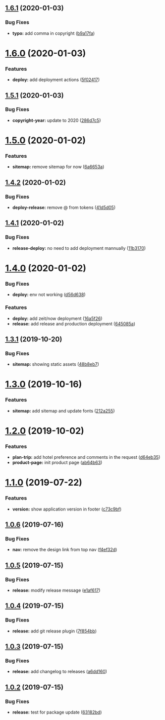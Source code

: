## [1.6.1](https://github.com/tourepedia/www/compare/v1.6.0...v1.6.1) (2020-01-03)


### Bug Fixes

* **typo:** add comma in copyright ([b9a17fa](https://github.com/tourepedia/www/commit/b9a17faefc688d9a7798319f99ccf408aeca7878))

# [1.6.0](https://github.com/tourepedia/www/compare/v1.5.1...v1.6.0) (2020-01-03)


### Features

* **deploy:** add deployment actions ([5f02417](https://github.com/tourepedia/www/commit/5f0241758db3318c91a02f3358e2bb29718e728d))

## [1.5.1](https://github.com/tourepedia/www/compare/v1.5.0...v1.5.1) (2020-01-03)


### Bug Fixes

* **copyright-year:** update to 2020 ([286d7c5](https://github.com/tourepedia/www/commit/286d7c5))

# [1.5.0](https://github.com/tourepedia/www/compare/v1.4.2...v1.5.0) (2020-01-02)


### Features

* **sitemap:** remove sitemap for now ([6a6653a](https://github.com/tourepedia/www/commit/6a6653a))

## [1.4.2](https://github.com/tourepedia/www/compare/v1.4.1...v1.4.2) (2020-01-02)


### Bug Fixes

* **deploy-release:** remove @ from tokens ([41d5d05](https://github.com/tourepedia/www/commit/41d5d05))

## [1.4.1](https://github.com/tourepedia/www/compare/v1.4.0...v1.4.1) (2020-01-02)


### Bug Fixes

* **release-deploy:** no need to add deployment mannually ([11b3170](https://github.com/tourepedia/www/commit/11b3170))

# [1.4.0](https://github.com/tourepedia/www/compare/v1.3.1...v1.4.0) (2020-01-02)


### Bug Fixes

* **deploy:** env not working ([d56d638](https://github.com/tourepedia/www/commit/d56d638))


### Features

* **deploy:** add zeit/now deployment ([16a5f26](https://github.com/tourepedia/www/commit/16a5f26))
* **release:** add release and production deployment ([645085a](https://github.com/tourepedia/www/commit/645085a))

## [1.3.1](https://github.com/tourepedia/www/compare/v1.3.0...v1.3.1) (2019-10-20)


### Bug Fixes

* **sitemap:** showing static assets ([48b8eb7](https://github.com/tourepedia/www/commit/48b8eb7))

# [1.3.0](https://github.com/tourepedia/www/compare/v1.2.0...v1.3.0) (2019-10-16)


### Features

* **sitemap:** add sitemap and update fonts ([212a255](https://github.com/tourepedia/www/commit/212a255))

# [1.2.0](https://github.com/tourepedia/www/compare/v1.1.0...v1.2.0) (2019-10-02)


### Features

* **plan-trip:** add hotel preference and comments in the request ([d64eb35](https://github.com/tourepedia/www/commit/d64eb35))
* **product-page:** init product page ([ab64b63](https://github.com/tourepedia/www/commit/ab64b63))

# [1.1.0](https://github.com/tourepedia/www/compare/v1.0.6...v1.1.0) (2019-07-22)


### Features

* **version:** show application version in footer ([c73c9bf](https://github.com/tourepedia/www/commit/c73c9bf))

## [1.0.6](https://github.com/tourepedia/www/compare/v1.0.5...v1.0.6) (2019-07-16)


### Bug Fixes

* **nav:** remove the design link from top nav ([f4ef32d](https://github.com/tourepedia/www/commit/f4ef32d))

## [1.0.5](https://github.com/tourepedia/www/compare/v1.0.4...v1.0.5) (2019-07-15)


### Bug Fixes

* **release:** modify release message ([e1af617](https://github.com/tourepedia/www/commit/e1af617))

## [1.0.4](https://github.com/tourepedia/www/compare/v1.0.3...v1.0.4) (2019-07-15)


### Bug Fixes

* **release:** add git release plugin ([7f854bb](https://github.com/tourepedia/www/commit/7f854bb))

## [1.0.3](https://github.com/tourepedia/www/compare/v1.0.2...v1.0.3) (2019-07-15)


### Bug Fixes

* **release:** add changelog to releases ([a6dd160](https://github.com/tourepedia/www/commit/a6dd160))

## [1.0.2](https://github.com/tourepedia/www/compare/v1.0.1...v1.0.2) (2019-07-15)


### Bug Fixes

* **release:** test for package update ([63182bd](https://github.com/tourepedia/www/commit/63182bd))
